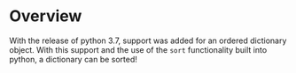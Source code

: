 # Overview

With the release of python 3.7, support was added for an ordered dictionary object. With this support and the use of the `sort` functionality built into python, a dictionary can be sorted!
